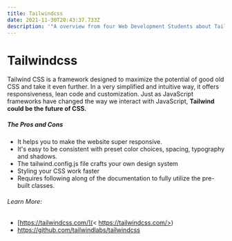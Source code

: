 ```yaml
---
title: Tailwindcss
date: 2021-11-30T20:43:37.733Z
description: '"A overview from four Web Development Students about Tailwindcss"'
---
```

# **Tailwindcss**

Tailwind CSS is a framework designed to maximize the potential of good old CSS and take it even further. In a very simplified and intuitive way, it offers responsiveness, lean code and customization. Just as JavaScript frameworks have changed the way we interact with JavaScript, **Tailwind could be the future of CSS.**





##### The Pros and Cons

* It helps you to make the website super responsive.
* It's easy to be consistent with preset color choices, spacing, typography and shadows.
* The tailwind.config.js file crafts your own design system
* Styling your CSS work faster
* Requires following along of the documentation to fully utilize the pre-built classes.



###### Learn More:

* [https://tailwindcss.com/](< https://tailwindcss.com/>)  
* <https://github.com/tailwindlabs/tailwindcss>